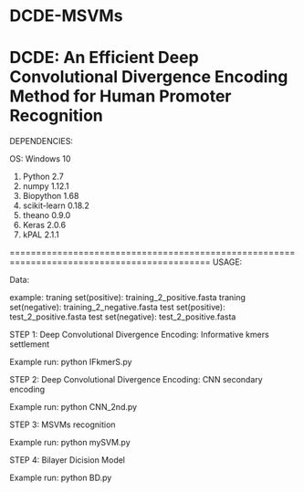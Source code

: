 # DCDE-MSVMs
DCDE: An Efficient Deep Convolutional Divergence Encoding Method for Human Promoter Recognition
==============================================================================================
DEPENDENCIES:

OS: Windows 10

1. Python 2.7
2. numpy 1.12.1
3. Biopython 1.68
4. scikit-learn 0.18.2
5. theano 0.9.0
6. Keras 2.0.6
7. kPAL 2.1.1

============================================================================================
USAGE:

Data:

example:
  traning set(positive): training_2_positive.fasta
  traning set(negative): training_2_negative.fasta
  test set(positive):    test_2_positive.fasta
  test set(negative):    test_2_positive.fasta
  
STEP 1:  Deep Convolutional Divergence Encoding: Informative kmers settlement

  Example run:
    python IFkmerS.py
   
STEP 2:  Deep Convolutional Divergence Encoding: CNN secondary encoding

  Example run:
    python CNN_2nd.py
    
STEP 3:  MSVMs recognition
  
  Example run:
    python mySVM.py
    
STEP 4:  Bilayer Dicision Model

  Example run:
    python BD.py
